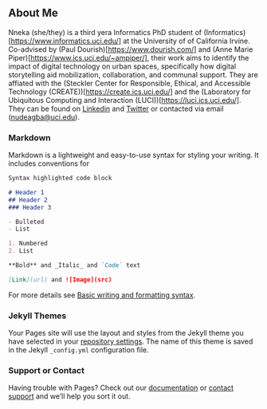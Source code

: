 ## About Me

Nneka (she/they) is a third yera Informatics PhD student of (Informatics)[https://www.informatics.uci.edu/] at the University of of California Irvine. Co-advised by (Paul Dourish)[https://www.dourish.com/] and (Anne Marie Piper)[https://www.ics.uci.edu/~ampiper/], their work aims to identify the impact of digital technology on urban spaces, specifically how digital storytelling aid mobilization, collaboration, and communal support. They are affiated with the (Steckler Center for Responsible, Ethical, and Accessible Technology (CREATE))[https://create.ics.uci.edu/] and the (Laboratory for Ubiquitous Computing and Interaction (LUCI))[https://luci.ics.uci.edu/]. They can be found on [Linkedin](https://www.linkedin.com/in/nneka-udeagbala/) and [Twitter](https://twitter.com/FKAmozie) or contacted via email (nudeagba@uci.edu).

### Markdown

Markdown is a lightweight and easy-to-use syntax for styling your writing. It includes conventions for

```markdown
Syntax highlighted code block

# Header 1
## Header 2
### Header 3

- Bulleted
- List

1. Numbered
2. List

**Bold** and _Italic_ and `Code` text

[Link](url) and ![Image](src)
```

For more details see [Basic writing and formatting syntax](https://docs.github.com/en/github/writing-on-github/getting-started-with-writing-and-formatting-on-github/basic-writing-and-formatting-syntax).

### Jekyll Themes

Your Pages site will use the layout and styles from the Jekyll theme you have selected in your [repository settings](https://github.com/nudeagbala/nudeagbala.github.io/settings/pages). The name of this theme is saved in the Jekyll `_config.yml` configuration file.

### Support or Contact

Having trouble with Pages? Check out our [documentation](https://docs.github.com/categories/github-pages-basics/) or [contact support](https://support.github.com/contact) and we’ll help you sort it out.
